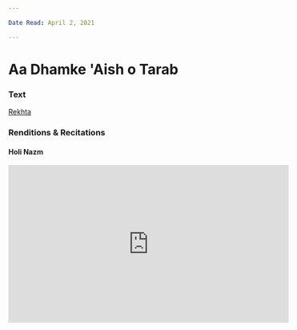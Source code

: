 ```yaml
---

Date Read: April 2, 2021

---
```


# Aa Dhamke 'Aish o Tarab

### Text
[Rekhta](https://www.rekhta.org/nazms/holii-aa-dhamke-aish-o-tarab-kyaa-kyaa-jab-husn-dikhaayaa-holii-ne-nazeer-akbarabadi-nazms?lang=ur)

### Renditions & Recitations

#### Holi Nazm

<iframe width="560" height="315" src="https://www.youtube.com/embed/pmZtdBE3rSc" title="YouTube video player" frameborder="0" allow="accelerometer; autoplay; clipboard-write; encrypted-media; gyroscope; picture-in-picture" allowfullscreen></iframe>

